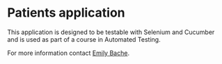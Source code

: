 # Patients application

This application is designed to be testable with Selenium and Cucumber
and is used as part of a course in Automated Testing.

For more information contact [Emily Bache](http://emilybache.blogspot.com/).